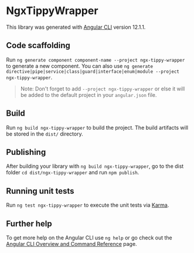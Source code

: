 # NgxTippyWrapper

This library was generated with [Angular CLI](https://github.com/angular/angular-cli) version 12.1.1.

## Code scaffolding

Run `ng generate component component-name --project ngx-tippy-wrapper` to generate a new component. You can also use `ng generate directive|pipe|service|class|guard|interface|enum|module --project ngx-tippy-wrapper`.
> Note: Don't forget to add `--project ngx-tippy-wrapper` or else it will be added to the default project in your `angular.json` file. 

## Build

Run `ng build ngx-tippy-wrapper` to build the project. The build artifacts will be stored in the `dist/` directory.

## Publishing

After building your library with `ng build ngx-tippy-wrapper`, go to the dist folder `cd dist/ngx-tippy-wrapper` and run `npm publish`.

## Running unit tests

Run `ng test ngx-tippy-wrapper` to execute the unit tests via [Karma](https://karma-runner.github.io).

## Further help

To get more help on the Angular CLI use `ng help` or go check out the [Angular CLI Overview and Command Reference](https://angular.io/cli) page.
